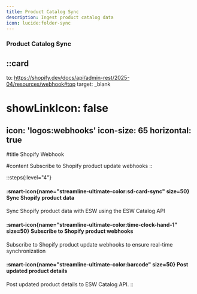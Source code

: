 ```yaml
---
title: Product Catalog Sync
description: Ingest product catalog data
icon: lucide:folder-sync
---
```


### Product Catalog Sync

::card
---
to: https://shopify.dev/docs/api/admin-rest/2025-04/resources/webhook#top
target: _blank
# showLinkIcon: false
icon: 'logos:webhooks'
icon-size: 65
horizontal: true
---

#title
Shopify Webhook

#content
Subscribe to Shopify product update webhooks
::


::steps{:level="4"}
#### :smart-icon{name="streamline-ultimate-color:sd-card-sync" size=50} Sync Shopify product data

Sync Shopify product data with ESW using the ESW Catalog API

#### :smart-icon{name="streamline-ultimate-color:time-clock-hand-1" size=50} Subscribe to Shopify product webhooks

Subscribe to Shopify product update webhooks to ensure real-time synchronization

#### :smart-icon{name="streamline-ultimate-color:barcode" size=50} Post updated product details

Post updated product details to ESW Catalog API.
::





         
